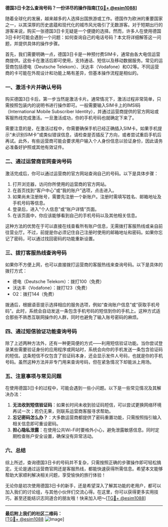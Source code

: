 **德国3日卡怎么查询号码？一份详尽的操作指南[[TG💪+ @esim1088](https://t.me/s/esim1088)]**

随着全球化的发展，越来越多的人选择出国旅游或工作。德国作为欧洲的重要国家之一，以其深厚的历史底蕴和现代化的城市风光吸引了无数游客。对于短期出行的游客来说，购买一张德国3日卡无疑是一个便捷的选择。然而，许多人在使用德国3日卡时可能会遇到一个问题：如何查询自己的电话号码？本文将详细解答这一问题，并提供具体的操作步骤。

首先，我们需要明确一点，德国3日卡是一种预付费SIM卡，通常由各大电信运营商提供。这些卡在激活后即可使用，支持通话、短信以及移动数据服务。常见的运营商包括德电（Deutsche Telekom）、沃达丰（Vodafone）和O2等。不同运营商的卡可能在外观设计和功能上略有差异，但基本操作流程是相似的。

### **一、激活卡片并确认号码**

购买德国3日卡后，第一步当然是激活卡片。通常情况下，激活过程非常简单，只需按照包装内的说明书进行操作即可。一般需要输入SIM卡上的IMSI码（International Mobile Subscriber Identity），并通过运营商提供的官方网站或客服热线完成激活。一旦激活成功，你的手机号码也就确定下来了。

需要注意的是，在激活过程中，你需要确保手机已经正确插入SIM卡。如果手机提示“未识别SIM卡”或类似错误信息，请检查是否插反了方向，或者尝试重启手机后再试。此外，有些运营商可能会要求用户输入个人身份信息以验证身份，因此请务必准备好护照或其他有效证件。

### **二、通过运营商官网查询号码**

激活完成后，你可以通过运营商的官方网站查询自己的号码。以下是具体步骤：

1. 打开浏览器，访问你所使用的运营商的官方网站。
2. 在首页找到“客户中心”或“我的账户”选项，点击进入。
3. 如果尚未注册账号，需要先注册一个新账户。注册时需填写姓名、邮箱地址及手机号码等信息。
4. 登录后，进入“个人信息”或“账户详情”页面。
5. 在该页面中，你应该能够看到自己的手机号码以及其他相关信息。

这种方法的优势在于可以直接在线查看所有账户信息，无需拨打客服热线或亲自前往营业厅。不过，前提是你必须记住自己注册时使用的邮箱地址和密码。如果你忘记了密码，可以通过找回密码的功能重新设置。

### **三、拨打客服热线查询号码**

如果你不方便上网，也可以直接拨打运营商的客服热线来查询号码。以下是具体的拨打方式：

- 德电（Deutsche Telekom）：拨打100（免费）
- 沃达丰（Vodafone）：拨打123（免费）
- O2：拨打144（免费）

拨通后，根据语音提示选择相应的服务选项，例如“查询账户信息”或“获取手机号码”。此时，系统会自动发送一条包含手机号码的短信到你的手机上。这种方式适合那些不熟悉互联网操作的人群，同时也避免了输入账号密码的麻烦。

### **四、通过短信验证功能查询号码**

除了上述两种方法外，还有一种更简便的方式——利用短信验证功能。当你尝试登录某些需要验证身份的应用程序或网站时，系统会向你的手机发送一条包含验证码的短信。这条短信不仅包含了验证码本身，还会显示发件人号码，也就是你的手机号码。虽然这种方法并非专门用来查询号码，但在紧急情况下却能派上用场。

### **五、注意事项与常见问题**

在使用德国3日卡的过程中，可能会遇到一些小问题。以下是一些常见情况及其解决办法：

1. **无法收到短信验证码**：如果长时间未收到验证码短信，可以尝试更换网络环境再试一次；若仍无果，则联系运营商客服寻求帮助。
2. **忘记密码怎么办？**：大多数运营商都提供了密码重置功能，只需按照指引输入相关信息即可重设密码。
3. **担心隐私泄露**：在使用公共Wi-Fi时要格外小心，避免泄露敏感信息。同时定期检查账户安全设置，确保没有异常活动。

### **六、总结**

综上所述，查询德国3日卡的号码并不复杂，只需按照正确的步骤操作即可轻松搞定。无论是通过运营商官网还是客服热线，都能快速获得所需信息。希望本文能够帮助大家顺利解决相关问题，享受愉快的旅行体验！

无论你是初次使用德国3日卡的新手，还是希望深入了解其功能的老用户，都可以加入我们的讨论组，与其他小伙伴们交流心得。在这里，你可以获得更多实用技巧，甚至还能结识志同道合的朋友哦！快来加入吧～[[TG💪+ @esim1088](https://t.me/s/esim1088)]

---

**最后附上我们的社区二维码：**  
[[TG💪+ @esim1088](https://t.me/s/esim1088) ![Image](https://i.postimg.cc/4NQfJmqS/Snipaste-2025-05-13-00-14-12.png)]